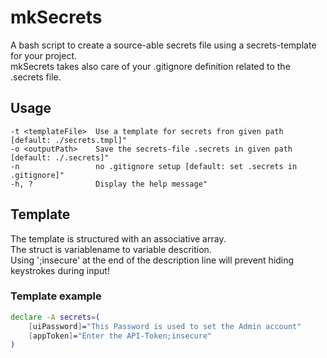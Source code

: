 # mkSecrets

A bash script to create a source-able secrets file using a secrets-template for your project.  
mkSecrets takes also care of your .gitignore definition related to the .secrets file.

## Usage

```none
-t <templateFile>  Use a template for secrets fron given path [default: ./secrets.tmpl]"
-o <outputPath>    Save the secrets-file .secrets in given path [default: ./.secrets]"
-n                 no .gitignore setup [default: set .secrets in .gitignore]"
-h, ?              Display the help message"
```

## Template

The template is structured with an associative array.  
The struct is variablename to variable descrition.  
Using ';insecure' at the end of the description line will prevent hiding keystrokes during input!

### Template example

```bash
declare -A secrets=(
    [uiPassword]="This Password is used to set the Admin account"
    [appToken]="Enter the API-Token;insecure"
)
```
